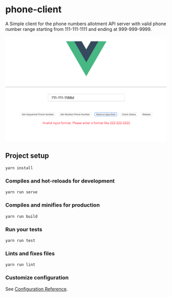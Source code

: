 # phone-client

A Simple client for the phone numbers allotment API server with valid phone number range starting from 111-111-1111 and ending at 999-999-9999.

![](images/screenshot.png)

## Project setup
```
yarn install
```

### Compiles and hot-reloads for development
```
yarn run serve
```

### Compiles and minifies for production
```
yarn run build
```

### Run your tests
```
yarn run test
```

### Lints and fixes files
```
yarn run lint
```

### Customize configuration
See [Configuration Reference](https://cli.vuejs.org/config/).
